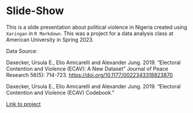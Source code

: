 # Slide-Show

This is a slide presentation about political violence in Nigeria created using `Xaringan` in `R Markdown`. This was a project for a data analysis class at American University in Spring 2023.

Data Source:

Daxecker, Ursula E., Elio Amicarelli and Alexander Jung. 2019. “Electoral Contention and Violence (ECAV): A New Dataset” Journal of Peace Research 56(5): 714-723. https://doi.org/10.1177/0022343318823870

Daxecker, Ursula E., Elio Amicarelli and Alexander Jung. 2019. “Electoral Contention and Violence (ECAV) Codebook.”

[Link to project](https://alyssaglomb.github.io/Slide-Show/)

